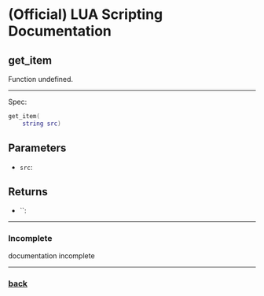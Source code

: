 
# (Official) LUA Scripting Documentation

## get_item

Function undefined.

___

Spec:

```lua
get_item(
	string src)
```

## Parameters

- `src`: 

## Returns

- ``: 

___

### Incomplete

documentation incomplete

___

### [back](../getters)
